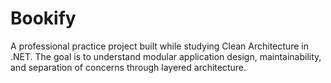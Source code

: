 # Bookify
A professional practice project built while studying Clean Architecture in .NET.
The goal is to understand modular application design, maintainability, and separation of concerns through layered architecture.
